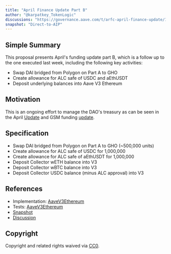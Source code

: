 ```yaml
---
title: "April Finance Update Part B"
author: "@karpatkey_TokenLogic"
discussions: "https://governance.aave.com/t/arfc-april-finance-update/17390"
snapshot: "Direct-to-AIP"
---
```


## Simple Summary

This proposal presents April's funding update part B, which is a follow up to the one executed last week, including the following key activities:

- Swap DAI bridged from Polygon on Part A to GHO
- Create allowance for ALC safe of USDC and aEthUSDT
- Deposit underlying balances into Aave V3 Ethereum

## Motivation

This is an ongoing effort to manage the DAO's treasury as can be seen in the April [Update](https://governance.aave.com/t/arfc-april-finance-update/17390)
and GSM funding [update](https://governance.aave.com/t/arfc-fund-usdc-usdt-gsm/17566).

## Specification

- Swap DAI bridged from Polygon on Part A to GHO (~500,000 units)
- Create allowance for ALC safe of USDC for 1,000,000
- Create allowance for ALC safe of aEthUSDT for 1,000,000
- Deposit Collector wETH balance into V3
- Deposit Collector wBTC balance into V3
- Deposit Collector USDC balance (minus ALC approval) into V3

## References

- Implementation: [AaveV3Ethereum](https://github.com/bgd-labs/aave-proposals-v3/blob/main/src/20240515_AaveV3Ethereum_AprilFinanceUpdatePartB/AaveV3Ethereum_AprilFinanceUpdatePartB_20240515.sol)
- Tests: [AaveV3Ethereum](https://github.com/bgd-labs/aave-proposals-v3/blob/main/src/20240515_AaveV3Ethereum_AprilFinanceUpdatePartB/AaveV3Ethereum_AprilFinanceUpdatePartB_20240515.t.sol)
- [Snapshot](Direct-to-AIP)
- [Discussion](https://governance.aave.com/t/arfc-april-finance-update/17390)

## Copyright

Copyright and related rights waived via [CC0](https://creativecommons.org/publicdomain/zero/1.0/).
